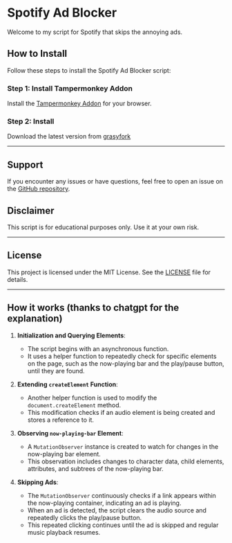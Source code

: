 # Spotify Ad Blocker

Welcome to my script for Spotify that skips the annoying ads.

## How to Install

Follow these steps to install the Spotify Ad Blocker script:

### Step 1: Install Tampermonkey Addon

Install the [Tampermonkey Addon](https://www.tampermonkey.net/) for your browser.

### Step 2: Install

Download the latest version from [grasyfork](https://greasyfork.org/de/scripts/501822-spotify-adblocker)

---

## Support

If you encounter any issues or have questions, feel free to open an issue on the [GitHub repository](https://github.com/beqare/SpotifyAdBlocker/issues).

## Disclaimer

This script is for educational purposes only. Use it at your own risk.

---

## License

This project is licensed under the MIT License. See the [LICENSE](https://github.com/beqare/SpotifyAdBlocker/blob/main/LICENSE) file for details.

---

## How it works (thanks to chatgpt for the explanation)

1. **Initialization and Querying Elements**:

   - The script begins with an asynchronous function.
   - It uses a helper function to repeatedly check for specific elements on the page, such as the now-playing bar and the play/pause button, until they are found.

2. **Extending `createElement` Function**:

   - Another helper function is used to modify the `document.createElement` method.
   - This modification checks if an audio element is being created and stores a reference to it.

3. **Observing `now-playing-bar` Element**:

   - A `MutationObserver` instance is created to watch for changes in the now-playing bar element.
   - This observation includes changes to character data, child elements, attributes, and subtrees of the now-playing bar.

4. **Skipping Ads**:
   - The `MutationObserver` continuously checks if a link appears within the now-playing container, indicating an ad is playing.
   - When an ad is detected, the script clears the audio source and repeatedly clicks the play/pause button.
   - This repeated clicking continues until the ad is skipped and regular music playback resumes.
